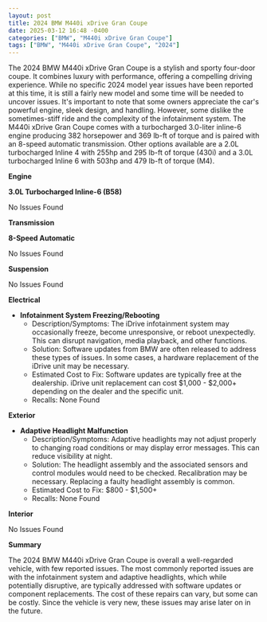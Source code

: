 ```yaml
---
layout: post
title: 2024 BMW M440i xDrive Gran Coupe
date: 2025-03-12 16:48 -0400
categories: ["BMW", "M440i xDrive Gran Coupe"]
tags: ["BMW", "M440i xDrive Gran Coupe", "2024"]
---
```

The 2024 BMW M440i xDrive Gran Coupe is a stylish and sporty four-door coupe. It combines luxury with performance, offering a compelling driving experience. While no specific 2024 model year issues have been reported at this time, it is still a fairly new model and some time will be needed to uncover issues. It's important to note that some owners appreciate the car's powerful engine, sleek design, and handling. However, some dislike the sometimes-stiff ride and the complexity of the infotainment system. The M440i xDrive Gran Coupe comes with a turbocharged 3.0-liter inline-6 engine producing 382 horsepower and 369 lb-ft of torque and is paired with an 8-speed automatic transmission. Other options available are a 2.0L turbocharged Inline 4 with 255hp and 295 lb-ft of torque (430i) and a 3.0L turbocharged Inline 6 with 503hp and 479 lb-ft of torque (M4).

**Engine**

**3.0L Turbocharged Inline-6 (B58)**

No Issues Found

**Transmission**

**8-Speed Automatic**

No Issues Found

**Suspension**

No Issues Found

**Electrical**

*   **Infotainment System Freezing/Rebooting**
    *   Description/Symptoms: The iDrive infotainment system may occasionally freeze, become unresponsive, or reboot unexpectedly. This can disrupt navigation, media playback, and other functions.
    *   Solution: Software updates from BMW are often released to address these types of issues. In some cases, a hardware replacement of the iDrive unit may be necessary.
    *   Estimated Cost to Fix: Software updates are typically free at the dealership. iDrive unit replacement can cost $1,000 - $2,000+ depending on the dealer and the specific unit.
    * Recalls: None Found

**Exterior**

*   **Adaptive Headlight Malfunction**
    *   Description/Symptoms: Adaptive headlights may not adjust properly to changing road conditions or may display error messages. This can reduce visibility at night.
    *   Solution: The headlight assembly and the associated sensors and control modules would need to be checked. Recalibration may be necessary. Replacing a faulty headlight assembly is common.
    *   Estimated Cost to Fix: $800 - $1,500+
    * Recalls: None Found

**Interior**

No Issues Found

**Summary**

The 2024 BMW M440i xDrive Gran Coupe is overall a well-regarded vehicle, with few reported issues. The most commonly reported issues are with the infotainment system and adaptive headlights, which while potentially disruptive, are typically addressed with software updates or component replacements. The cost of these repairs can vary, but some can be costly. Since the vehicle is very new, these issues may arise later on in the future.


